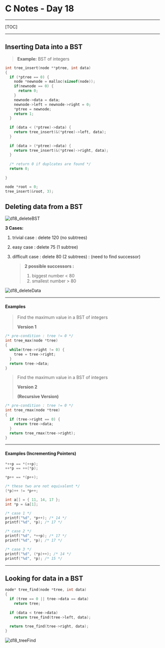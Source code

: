 # C Notes - Day 18

------



[TOC]



---



## Inserting Data into a BST



> **Example:** BST of integers

```c
int tree_insert(node **ptree, int data)
{
  if (*ptree == 0) {
    node *newnode = malloc(sizeof(node));
    if(newnode == 0) {
      return 0;
    }
    newnode->data = data;
    newnode->left = newnode->right = 0;
    *ptree = newnode;
    return 1;
  }
  
  if (data < (*ptree)->data) {
    return tree_insert(&(*ptree)->left, data);
  }
  
  if (data > (*ptree)->data) {
    return tree_insert(&(*ptree)->right, data);
  }
  
  /* return 0 if duplcates are found */
  return 0;
  
}

node *root = 0;
tree_insert(&root, 3);
```





## Deleting data from a BST



![d18_deleteBST](./img/d18_deleteBST.jpg)



**3 Cases:**

1. trivial case : delete 120 (no subtrees)

2. easy case : delete 75 (1 subtree)

3. difficult case : delete 80 (2 subtrees) : (need to find successor)

   > **2 possible successors :**
   >
   > 1. biggest number < 80
   > 2. smallest number > 80



![d18_deleteData](./img/d18_deleteData.jpg)



---



#### Examples



> Find the maximum value in a BST of integers
>
> **Version 1**

```c
/* pre-condition : tree != 0 */
int tree_max(node *tree)
{
  while(tree->right != 0) {
    tree = tree->right;
  }
  return tree->data;
}
```



> Find the maximum value in a BST of integers
>
> **Version 2** 
>
> **(Recursive Version)**

```c
/* pre-condition : tree != 0 */
int tree_rmax(node *tree)
{
  if (tree->right == 0) {
    return tree->data;
  }
  return tree_rmax(tree->right);
}
```



---



#### Examples (Incrementing Pointers)

```c
*++p == *(++p);
++*p == ++(*p);

*p++ == *(p++);

/* these two are not equivalent */
(*p)++ != *p++;
```



```c
int a[] = { 11, 14, 17 };
int *p = &a[1];

/* case 1 */
printf("%d", *p++); /* 14 */
printf("%d", *p); /* 17 */

/* case 2 */
printf("%d", *++p); /* 17 */
printf("%d", *p); /* 17 */

/* case 3 */
printf("%d", (*p)++); /* 14 */
printf("%d", *p); /* 15 */
```



---



## Looking for data in a BST



```c
node* tree_find(node *tree, int data)
{
  if (tree == 0 || tree->data == data)
    return tree;
  
  if (data < tree->data)
    return tree_find(tree->left, data);
  
  return tree_find(tree->right, data);
}
```



![d18_treeFind](./img/d18_treeFind.jpg)
